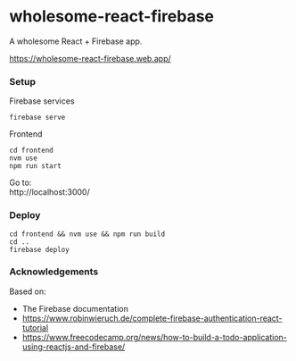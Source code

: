 # wholesome-react-firebase
 
A wholesome React + Firebase app.

https://wholesome-react-firebase.web.app/

### Setup

Firebase services

```
firebase serve
```

Frontend

```
cd frontend
nvm use
npm run start
```

Go to:  
http://localhost:3000/

### Deploy

```
cd frontend && nvm use && npm run build
cd ..
firebase deploy 
```

### Acknowledgements

Based on:

* The Firebase documentation 
* https://www.robinwieruch.de/complete-firebase-authentication-react-tutorial
* https://www.freecodecamp.org/news/how-to-build-a-todo-application-using-reactjs-and-firebase/